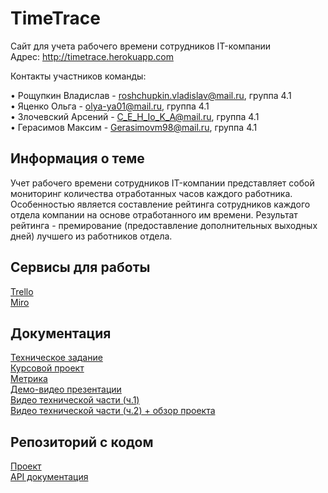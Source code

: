 # TimeTrace

Сайт для учета рабочего времени сотрудников IT-компании <br>
Адрес: http://timetrace.herokuapp.com

Контакты участников команды:

• Рощупкин Владислав - roshchupkin.vladislav@mail.ru, группа 4.1 <br>
• Яценко Ольга - olya-ya01@mail.ru, группа 4.1 <br>
• Злочевский Арсений - C_E_H_Io_K_A@mail.ru, группа 4.1 <br>
• Герасимов Максим - Gerasimovm98@mail.ru, группа 4.1

## Информация о теме
Учет рабочего времени сотрудников IT-компании представляет собой мониторинг количества отработанных часов каждого работника. Особенностью является составление рейтинга сотрудников каждого отдела компании на основе отработанного им времени. Результат рейтинга - премирование (предоставление дополнительных выходных дней) лучшего из работников отдела.

## Сервисы для работы 
[Trello](https://trello.com/b/xU2L6v14/timetrace) <br>
[Miro](https://miro.com/app/board/uXjVOFsa-dQ=/?invite_link_id=103508111457) <br>

## Документация
[Техническое задание](https://github.com/VladislavRoshchupkin/TP-4.1-4/blob/main/Техническое%20задание.pdf) <br>
[Курсовой проект](https://github.com/VladislavRoshchupkin/TP-4.1-4/blob/main/Курсовой%20проект.pdf) <br>
[Метрика](https://metrika.yandex.ru/dashboard?group=day&period=week&id=89098771)
<br>
[Демо-видео презентации](https://www.youtube.com/watch?v=M7bKIN9Cv3o) <br>
[Видео технической части (ч.1)](https://www.youtube.com/watch?v=FpKNRwQdHnY)<br>
[Видео технической части (ч.2) + обзор проекта](https://www.youtube.com/watch?v=wuLi7SL4r-Q) <dr>
	

## Репозиторий с кодом
[Проект](https://github.com/VladislavRoshchupkin/TimeTrace) <br>
[API документация](https://github.com/VladislavRoshchupkin/TimeTrace/blob/master/apiDoc.json) <br>
